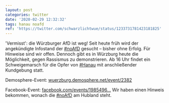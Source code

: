 ```yaml
---
layout: post
categories: twitter
date: '2020-02-29 12:32:32'
tags: hanau noafd
ref: 'https://twitter.com/schwarzlichtwue/status/1233731781423181825'
---
```

'Vermisst': die Würzburger AfD ist weg! Seit heute früh wird der angekündigte Infostand der [#noAfD](/t/noafd) gesucht – bisher ohne Erfolg. Für Hinweise sind wir offen.
Dennoch gibt es in Würzburg heute die Möglichkeit, gegen Rassismus zu demonstrieren. Ab 16 Uhr findet ein Schweigemarsch für die Opfer von [#Hanau](/t/hanau) mit anschließender Kundgebung statt.



Demosphere-Event: [wuerzburg.demosphere.net/event/2382](https://wuerzburg.demosphere.net/event/2382)



Facebook-Event: [facebook.com/events/1985496…](https://facebook.com/events/198549637927151)
Wir haben einen Hinweis bekommen, wonach die [#noAfD](/t/noafd) am Hubland steht.